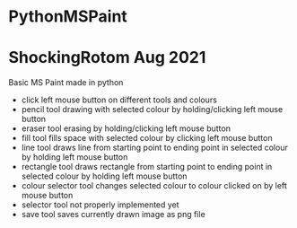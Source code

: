 # PythonMSPaint
# ShockingRotom Aug 2021
Basic MS Paint made in python
- click left mouse button on different tools and colours
- pencil tool drawing with selected colour by holding/clicking left mouse button
- eraser tool erasing by holding/clicking left mouse button
- fill tool fills space with selected colour by clicking left mouse button
- line tool draws line from starting point to ending point in selected colour by holding left mouse button
- rectangle tool draws rectangle from starting point to ending point in selected colour by holding left mouse button
- colour selector tool changes selected colour to colour clicked on by left mouse button
- selector tool not properly implemented yet
- save tool saves currently drawn image as png file
